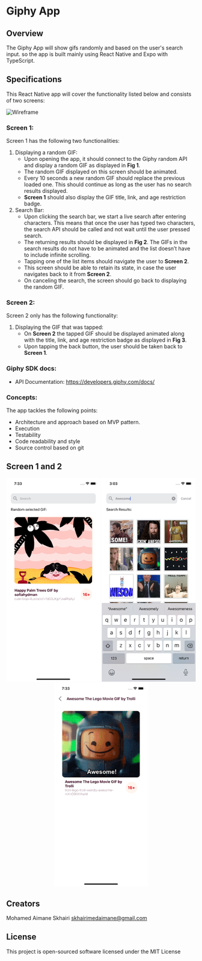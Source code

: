 # Giphy App

## Overview

The Giphy App will show gifs randomly and based on the user's search input. so the app is built mainly using React Native and Expo with TypeScript.

## Specifications

This React Native app will cover the functionality listed below and consists of two screens:

![Wireframe][wireframe-image]

### Screen 1:

Screen 1 has the following two functionalities:

1. Displaying a random GIF:
   - Upon opening the app, it should connect to the Giphy random API and display a random GIF as displayed in **Fig 1**.
   - The random GIF displayed on this screen should be animated.
   - Every 10 seconds a new random GIF should replace the previous loaded one. This should continue as long as the user has no search results displayed.
   - **Screen 1** should also display the GIF title, link, and age restriction badge.
2. Search Bar:
   - Upon clicking the search bar, we start a live search after entering characters. This means that once the user has typed two characters, the search API should be called and not wait until the user pressed search.
   - The returning results should be displayed in **Fig 2**. The GIFs in the search results do not have to be animated and the list doesn’t have to include infinite scrolling.
   - Tapping one of the list items should navigate the user to **Screen 2**.
   - This screen should be able to retain its state, in case the user navigates back to it from **Screen 2**.
   - On canceling the search, the screen should go back to displaying the random GIF.

### Screen 2:

Screen 2 only has the following functionality:

1. Displaying the GIF that was tapped:
   - On **Screen 2** the tapped GIF should be displayed animated along with the title, link, and age restriction badge as displayed in **Fig 3**.
   - Upon tapping the back button, the user should be taken back to **Screen 1**.

### Giphy SDK docs:

- API Documentation: https://developers.giphy.com/docs/

### Concepts:

The app tackles the following points:

- Architecture and approach based on MVP pattern.
- Execution
- Testability
- Code readability and style
- Source control based on git

## Screen 1 and 2

<div align="center">
  <img src="./screenshots/screen-one-random.png" width="250" />
  <img src="./screenshots/screen-one-search.png" width="250" />
  <img src="./screenshots/screen-two.png" width="250" />
</div>

## Creators

Mohamed Aimane Skhairi
skhairimedaimane@gmail.com

## License

This project is open-sourced software licensed under the MIT License

[wireframe-image]: https://imgur.com/Kja1rsy.png
